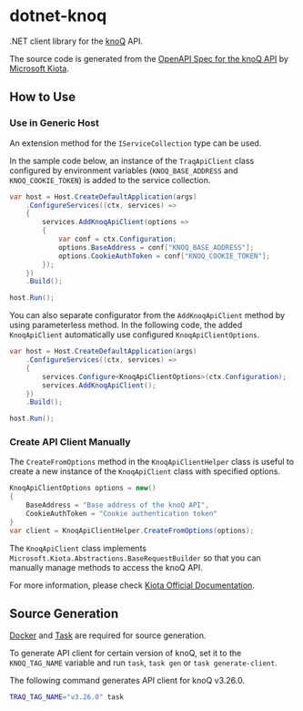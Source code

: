# dotnet-knoq

.NET client library for the [knoQ](https://github.com/traPtitech/knoQ) API.

The source code is generated from the [OpenAPI Spec for the knoQ API](https://github.com/traPtitech/knoQ/blob/master/docs/swagger.yaml) by [Microsoft Kiota](https://github.com/microsoft/kiota).

## How to Use

### Use in Generic Host

An extension method for the `IServiceCollection` type can be used.

In the sample code below, an instance of the `TraqApiClient` class configured by environment variables (`KNOQ_BASE_ADDRESS` and `KNOQ_COOKIE_TOKEN`) is added to the service collection.

```cs
var host = Host.CreateDefaultApplication(args)
    .ConfigureServices((ctx, services) =>
    {
        services.AddKnoqApiClient(options =>
        {
            var conf = ctx.Configuration;
            options.BaseAddress = conf["KNOQ_BASE_ADDRESS"];
            options.CookieAuthToken = conf["KNOQ_COOKIE_TOKEN"];
        });
    })
    .Build();

host.Run();
```

You can also separate configurator from the `AddKnoqApiClient` method by using parameterless method.
In the following code, the added `KnoqApiClient` automatically use configured `KnoqApiClientOptions`.

```cs
var host = Host.CreateDefaultApplication(args)
    .ConfigureServices((ctx, services) =>
    {
        services.Configure<KnoqApiClientOptions>(ctx.Configuration);
        services.AddKnoqApiClient();
    })
    .Build();

host.Run();
```

### Create API Client Manually

The `CreateFromOptions` method in the `KnoqApiClientHelper` class is useful to create a new instance of the `KnoqApiClient` class with specified options.

```cs
KnoqApiClientOptions options = new()
{
    BaseAddress = "Base address of the knoQ API",
    CookieAuthToken = "Cookie authentication token"
}
var client = KnoqApiClientHelper.CreateFromOptions(options);
```

The `KnoqApiClient` class implements `Microsoft.Kiota.Abstractions.BaseRequestBuilder` so that you can manually manage methods to access the knoQ API.

For more information, please check [Kiota Official Documentation](https://learn.microsoft.com/en-us/openapi/kiota/overview).

## Source Generation

[Docker](https://www.docker.com) and [Task](https://taskfile.dev) are required for source generation.

To generate API client for certain version of knoQ, set it to the `KNOQ_TAG_NAME` variable and run `task`, `task gen` or `task generate-client`.

The following command generates API client for knoQ v3.26.0.

```bash
TRAQ_TAG_NAME="v3.26.0" task
```
